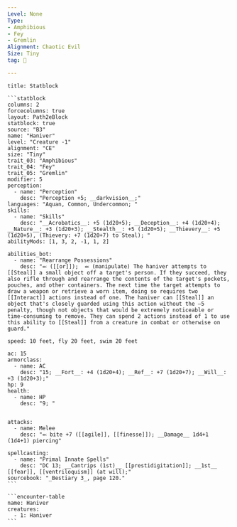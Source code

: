 ```yaml
---
Level: None
Type:
- Amphibious
- Fey
- Gremlin
Alignment: Chaotic Evil
Size: Tiny
tag: 👹

---
```


````ad-info
title: Statblock

```statblock
columns: 2
forcecolumns: true
layout: Path2eBlock
statblock: true
source: "B3"
name: "Haniver"
level: "Creature -1"
alignment: "CE"
size: "Tiny"
trait_03: "Amphibious"
trait_04: "Fey"
trait_05: "Gremlin"
modifier: 5
perception:
  - name: "Perception"
    desc: "Perception +5; __darkvision__;"
languages: "Aquan, Common, Undercommon; "
skills:
  - name: "Skills"
    desc: "__Acrobatics__: +5 (1d20+5); __Deception__: +4 (1d20+4); __Nature__: +3 (1d20+3); __Stealth__: +5 (1d20+5); __Thievery__: +5 (1d20+5), (Thievery: +7 (1d20+7) to Steal); "
abilityMods: [1, 3, 2, -1, 1, 2]

abilities_bot:
  - name: "Rearrange Possessions"
    desc: "⬻ ([[or]]);  ⬺ (manipulate) The haniver attempts to [[Steal]] a small object off a target's person. If they succeed, they also rifle through and rearrange the contents of the target's pockets, pouches, and other containers. The next time the target attempts to draw a weapon or retrieve a worn item, doing so requires two [[Interact]] actions instead of one. The haniver can [[Steal]] an object that's closely guarded using this action without the –5 penalty, though not objects that would be extremely noticeable or time-consuming to remove. They can spend 2 actions instead of 1 to use this ability to [[Steal]] from a creature in combat or otherwise on guard."

speed: 10 feet, fly 20 feet, swim 20 feet

ac: 15
armorclass:
  - name: AC
    desc: "15; __Fort__: +4 (1d20+4); __Ref__: +7 (1d20+7); __Will__: +3 (1d20+3);"
hp: 9
health:
  - name: HP
    desc: "9; "


attacks:
  - name: Melee
    desc: "⬻ bite +7 ([[agile]], [[finesse]]); __Damage__ 1d4+1 (1d4+1) piercing"

spellcasting:
  - name: "Primal Innate Spells"
    desc: "DC 13; __Cantrips (1st)__ [[prestidigitation]]; __1st__ [[fear]], [[ventriloquism]] (at will);"
sourcebook: "_Bestiary 3_, page 120."
```

```encounter-table
name: Haniver
creatures:
  - 1: Haniver
```

````


